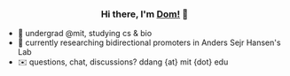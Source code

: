 <h3 align="center">
Hi there, I'm <a href="https://dom-dang.github.io/" target="_blank" rel="noreferrer">Dom!</a> 👋
</h3>

- 🌱 undergrad @mit, studying cs & bio
- 🧪 currently researching bidirectional promoters in Anders Sejr Hansen's Lab
- ✉️ questions, chat, discussions? ddang {at} mit {dot} edu
